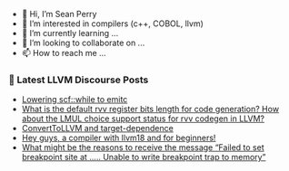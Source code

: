 - 👋 Hi, I’m Sean Perry
- 👀 I’m interested in compilers (c++, COBOL, llvm)
- 🌱 I’m currently learning ...
- 💞️ I’m looking to collaborate on ...
- 📫 How to reach me ...

<!---
s66perry/s66perry is a ✨ special ✨ repository because its `README.md` (this file) appears on your GitHub profile.
You can click the Preview link to take a look at your changes.
--->
### 📕 Latest LLVM Discourse Posts

<!-- DISCOURSE-LLVM:START -->
- [Lowering scf::while to emitc](https://discourse.llvm.org/t/lowering-scf-while-to-emitc/82977#post_9)
- [What is the default rvv register bits length for code generation? How about the LMUL choice support status for rvv codegen in LLVM?](https://discourse.llvm.org/t/what-is-the-default-rvv-register-bits-length-for-code-generation-how-about-the-lmul-choice-support-status-for-rvv-codegen-in-llvm/72082#post_9)
- [ConvertToLLVM and target-dependence](https://discourse.llvm.org/t/converttollvm-and-target-dependence/83481#post_4)
- [Hey guys, a compiler with llvm18 and for beginners!](https://discourse.llvm.org/t/hey-guys-a-compiler-with-llvm18-and-for-beginners/83438#post_2)
- [What might be the reasons to receive the message “Failed to set breakpoint site at ….. Unable to write breakpoint trap to memory”](https://discourse.llvm.org/t/what-might-be-the-reasons-to-receive-the-message-failed-to-set-breakpoint-site-at-unable-to-write-breakpoint-trap-to-memory/83464#post_6)
<!-- DISCOURSE-LLVM:END -->

